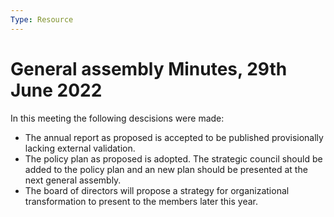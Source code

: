 ```yaml
---
Type: Resource
---
```


# General assembly Minutes, 29th June 2022

In this meeting the following descisions were made:

* The annual report as proposed is accepted to be published provisionally lacking external validation.
* The policy plan as proposed is adopted. The strategic council should be added to the policy plan and an new plan should be presented at the next general assembly.
* The board of directors will propose a strategy for organizational transformation to present to the members later this year.
